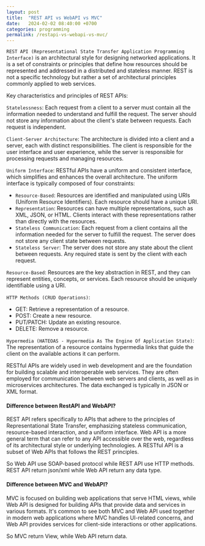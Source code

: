 ```yaml
---
layout: post
title:  "REST API vs WebAPI vs MVC"
date:   2024-02-02 08:40:00 +0700
categories: programming
permalink: /restapi-vs-webapi-vs-mvc/
---
```

`REST API (Representational State Transfer Application Programming Interface)` is an architectural style for designing networked applications. It is a set of constraints or principles that define how resources should be represented and addressed in a distributed and stateless manner. REST is not a specific technology but rather a set of architectural principles commonly applied to web services.

Key characteristics and principles of REST APIs:

`Statelessness`: Each request from a client to a server must contain all the information needed to understand and fulfill the request. The server should not store any information about the client's state between requests. Each request is independent.

`Client-Server Architecture`: The architecture is divided into a client and a server, each with distinct responsibilities. The client is responsible for the user interface and user experience, while the server is responsible for processing requests and managing resources.

`Uniform Interface`: RESTful APIs have a uniform and consistent interface, which simplifies and enhances the overall architecture. The uniform interface is typically composed of four constraints:

- `Resource-Based`: Resources are identified and manipulated using URIs (Uniform Resource Identifiers). Each resource should have a unique URI.
- `Representation`: Resources can have multiple representations, such as XML, JSON, or HTML. Clients interact with these representations rather than directly with the resources.
- `Stateless Communication`: Each request from a client contains all the information needed for the server to fulfill the request. The server does not store any client state between requests.
- `Stateless Server`: The server does not store any state about the client between requests. Any required state is sent by the client with each request.

`Resource-Based`: Resources are the key abstraction in REST, and they can represent entities, concepts, or services. Each resource should be uniquely identifiable using a URI.

`HTTP Methods (CRUD Operations)`:

- GET: Retrieve a representation of a resource.
- POST: Create a new resource.
- PUT/PATCH: Update an existing resource.
- DELETE: Remove a resource.

`Hypermedia (HATEOAS - Hypermedia As The Engine Of Application State)`: The representation of a resource contains hypermedia links that guide the client on the available actions it can perform.

RESTful APIs are widely used in web development and are the foundation for building scalable and interoperable web services. They are often employed for communication between web servers and clients, as well as in microservices architectures. The data exchanged is typically in JSON or XML format.

#### Difference between RestAPI and WebAPI?
REST API refers specifically to APIs that adhere to the principles of Representational State Transfer, emphasizing stateless communication, resource-based interaction, and a uniform interface. Web API is a more general term that can refer to any API accessible over the web, regardless of its architectural style or underlying technologies. A RESTful API is a subset of Web APIs that follows the REST principles.

So Web API use SOAP-based protocol while REST API use HTTP methods. REST API return json/xml while Web API return any data type.

#### Difference between MVC and WebAPI?
MVC is focused on building web applications that serve HTML views, while Web API is designed for building APIs that provide data and services in various formats. It's common to see both MVC and Web API used together in modern web applications where MVC handles UI-related concerns, and Web API provides services for client-side interactions or other applications.

So MVC return View, while Web API return data.